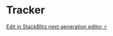 # Tracker

[Edit in StackBlitz next generation editor ⚡️](https://stackblitz.com/~/github.com/interfluve-wav/Tracker)